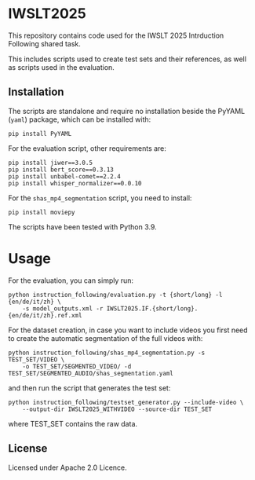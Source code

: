 # IWSLT2025

This repository contains code used for the IWSLT 2025 Intrduction Following shared task.

This includes scripts used to create test sets and their references, as well as scripts used in the evaluation.

## Installation

The scripts are standalone and require no installation beside the PyYAML (`yaml`) package,
which can be installed with:

```shell
pip install PyYAML
```

For the evaluation script, other requirements are:

```shell
pip install jiwer==3.0.5
pip install bert_score==0.3.13
pip install unbabel-comet==2.2.4
pip install whisper_normalizer==0.0.10
```

For the `shas_mp4_segmentation` script, you need to install:

```shell
pip install moviepy
```

The scripts have been tested with Python 3.9.

# Usage

For the evaluation, you can simply run:

```shell
python instruction_following/evaluation.py -t {short/long} -l {en/de/it/zh} \
    -s model_outputs.xml -r IWSLT2025.IF.{short/long}.{en/de/it/zh}.ref.xml
```

For the dataset creation, in case you want to include videos you first need to
create the automatic segmentation of the full videos with:

```shell
python instruction_following/shas_mp4_segmentation.py -s TEST_SET/VIDEO \
    -o TEST_SET/SEGMENTED_VIDEO/ -d TEST_SET/SEGMENTED_AUDIO/shas_segmentation.yaml
```

and then run the script that generates the test set:

```shell
python instruction_following/testset_generator.py --include-video \
    --output-dir IWSLT2025_WITHVIDEO --source-dir TEST_SET
```

where TEST_SET contains the raw data.

## License

Licensed under Apache 2.0 Licence.